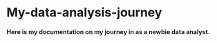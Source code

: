 # My-data-analysis-journey

#### Here is my documentation on my journey in as a newbie data analyst.
